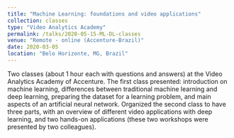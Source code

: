 ```yaml
---
title: "Machine Learning: foundations and video applications"
collection: classes
type: "Video Analytics Academy"
permalink: /talks/2020-05-15-ML-DL-classes
venue: "Remote - online (Accenture-Brazil)"
date: 2020-03-05
location: "Belo Horizonte, MG, Brazil"
---
```


Two classes (about 1 hour each with questions and answers) at the Video Analytics Academy of Accenture. The first class presented: introduction on machine learning, differences between traditional machine learning and deep learning, preparing the dataset for a learning problem, and main aspects of an artificial neural network. Organized the second class to have three parts, with an overview of different video applications with deep learning, and two hands-on applications (these two workshops were presented by two colleagues).
